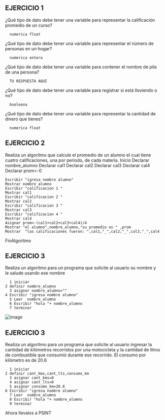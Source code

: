 ## EJERCICIO 1

¿Qué tipo de dato debe tener una variable para representar la calificación promedio de un
curso?

      numerica float

¿Qué tipo de dato debe tener una variable para representar el número de personas en un
hogar?

      numerica entera

¿Qué tipo de dato debe tener una variable para contener el nombre de pila de una persona?

      TU RESPUESTA AQUI

¿Qué tipo de dato debe tener una variable para registrar si está lloviendo o no?

      booleana

¿Qué tipo de dato debe tener una variable para representar la cantidad de dinero que
tienes?

      numerica float 
      
## EJERCICIO 2

Realiza un algoritmo que calcule el promedio de un alumno el cual tiene cuatro calificaciones, una por periodo, de cada materia.
     Inicio 
     Declarar nombre_alumno
     Declarar	cal1
     Declarar     cal2
     Declarar     cal3
     Declarar     cal4
     Declarar     prom<-0

     
	Escribir "igresa nombre alumno"
	Mostrar nombre_alumno
	Escribir "calificacion 1 "
	Mostrar cal1
	Escribir "calificacion 2 "
	Mostrar cal2
	Escribir "calificacion 3 "
	Mostrar cal3
	Escribir "calificacion 4 "
	Mostrar cal4
	Asignar prom<-(cal1+cal2+cal3+cal4)/4
	Mostrar "el alumno",nombre_alumno,"su promedio es " ,prom
	Mostrar  "las calificaciones fueron: ",cal1,"_",cal2,"_",cal3,"_",cal4
FinAlgoritmo

      
      
## EJERCICIO 3

Realiza un algoritmo para un programa que solicite al usuario su nombre y le salude usando ese nombre

      1 iniciar
	2 definir nombre_alumno
      3 asignar nombre_alumno=""
	4 Escribir "igresa nombre alumno"
      5 Leer  nombre_alumno
      6 Escribir "hola "+ nombre_alumno
      7 terminar
      
 ![image](https://user-images.githubusercontent.com/113804659/192121769-6fe3a124-e472-45e0-a1e9-f3d56d34aa6c.png)



## EJERCICIO 3

Realiza un algoritmo para  un programa que solicite al usuario ingresar la cantidad de kilómetros recorridos por una motocicleta y la cantidad de litros de combustible que consumió durante ese recorrido. El consumo por kilómetro es de 20.8

      1 iniciar
	2 definir cant_kms,cant_lts,consumo_km
      3 asignar cant_kms=0
      4 asignar cant_lts=0
      5 asignar consumo_km=20.8
	6 Escribir "igresa nombre alumno"
      7 Leer  nombre_alumno
      8 Escribir "hola "+ nombre_alumno
      9 terminar

Ahora llevalos a PSINT
